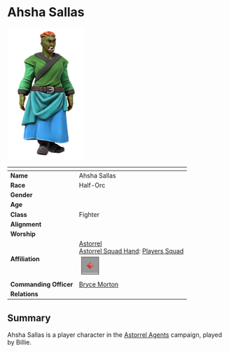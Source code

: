 # Ahsha Sallas

<img src="../../images/people/ahsha-sallas.png" height="300" />

| []() | |
| --- | --- |
| **Name** | Ahsha Sallas |
| **Race** | Half-Orc |
| **Gender** | |
| **Age** | |
| **Class** | Fighter |
| **Alignment** | |
| **Worship** | |
| **Affiliation** | [Astorrel](../civilisations/kingdom-of-astor/organisations/astorrel/README.md)<br />[Astorrel Squad Hand](../civilisations/kingdom-of-astor/organisations/astorrel/ranks/2-squad-hand.md): [Players Squad](../civilisations/kingdom-of-astor/organisations/astorrel/squads/players.md)<br /><img src="../../images/ranks/astorrel-2-squad-hand.png" height="50" /> |
| **Commanding Officer** | [Bryce Morton](bryce-morton.md) |
| **Relations** | |

## Summary

Ahsha Sallas is a player character in the [Astorrel Agents](../../campaigns/astorrel-agents/README.md) campaign, played by Billie.
